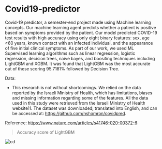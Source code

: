 # Covid19-predictor
Covid-19 predictor, a semester-end project made using Machine learning concepts. 
Our machine learning agent predicts whether a patient is positive based on symptoms provided by the patient. Our model predicted COVID-19 test results with high accuracy using only eight binary features: sex, age ≥60 years, known contact with an infected individual, and the appearance of five initial clinical symptoms.
As part of our work, we used ML Supervised learning algorithms such as linear regression, logistic regression, decision trees, naive bayes, and boositing techniques including LightGBM and XGBM. It was found that LightGBM was the most accurate out of these scoring 95.7181% followed by Decision Tree. 

Data:
- This research is not without shortcomings. We relied on the data reported by the Israeli Ministry of Health, which has limitations, biases and missing information regarding some of the features. All the data used in this study were retrieved from the Israeli Ministry of Health website11. The dataset was downloaded, translated into English, and can be accessed at: https://github.com/nshomron/covidpred.

Reference:
https://www.nature.com/articles/s41746-020-00372-6

> Accuracy score of LightGBM

 ![cd](https://user-images.githubusercontent.com/104635748/187185240-0d4d959b-df50-4722-a1ce-e898c2cb334e.png)

